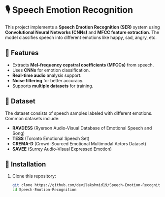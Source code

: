 # 🎙️ Speech Emotion Recognition

This project implements a **Speech Emotion Recognition (SER)** system using **Convolutional Neural Networks (CNNs)** and **MFCC feature extraction**. The model classifies speech into different emotions like happy, sad, angry, etc.

## 🚀 Features
- Extracts **Mel-frequency cepstral coefficients (MFCCs)** from speech.
- Uses **CNNs** for emotion classification.
- **Real-time audio** analysis support.
- **Noise filtering** for better accuracy.
- Supports **multiple datasets** for training.

## 📂 Dataset
The dataset consists of speech samples labeled with different emotions. Common datasets include:
- **RAVDESS** (Ryerson Audio-Visual Database of Emotional Speech and Song)
- **TESS** (Toronto Emotional Speech Set)
- **CREMA-D** (Crowd-Sourced Emotional Multimodal Actors Dataset)
- **SAVEE** (Surrey Audio-Visual Expressed Emotion)

## 🔧 Installation

1. Clone this repository:
   ```sh
   git clone https://github.com/devilakshmid19/Speech-Emotion-Recognition.git
   cd Speech-Emotion-Recognition
